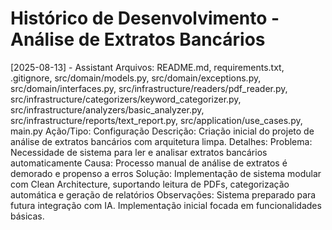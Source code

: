 # Histórico de Desenvolvimento - Análise de Extratos Bancários

[2025-08-13] - Assistant
Arquivos: README.md, requirements.txt, .gitignore, src/domain/models.py, src/domain/exceptions.py, src/domain/interfaces.py, src/infrastructure/readers/pdf_reader.py, src/infrastructure/categorizers/keyword_categorizer.py, src/infrastructure/analyzers/basic_analyzer.py, src/infrastructure/reports/text_report.py, src/application/use_cases.py, main.py
Ação/Tipo: Configuração
Descrição: Criação inicial do projeto de análise de extratos bancários com arquitetura limpa.
Detalhes:
Problema: Necessidade de sistema para ler e analisar extratos bancários automaticamente
Causa: Processo manual de análise de extratos é demorado e propenso a erros
Solução: Implementação de sistema modular com Clean Architecture, suportando leitura de PDFs, categorização automática e geração de relatórios
Observações: Sistema preparado para futura integração com IA. Implementação inicial focada em funcionalidades básicas.